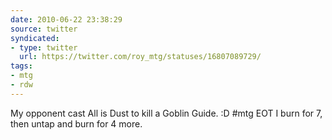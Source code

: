 ```yaml
---
date: 2010-06-22 23:38:29
source: twitter
syndicated:
- type: twitter
  url: https://twitter.com/roy_mtg/statuses/16807089729/
tags:
- mtg
- rdw
---
```


My opponent cast All is Dust to kill a Goblin Guide. :D #mtg EOT I burn for 7, then untap and burn for 4 more.